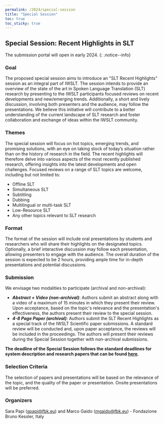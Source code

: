 ```yaml
---
permalink: /2024/special-session
title: "Special Session"
toc: true
toc_sticky: true
---
```


##  Special Session: Recent Highlights in SLT

The submission portal will open in early 2024.
{: .notice--info}

### Goal 
The proposed special session aims to introduce an "SLT Recent Highlights" session as an integral part of IWSLT. The session intends to provide an overview of the state of the art in Spoken Language Translation (SLT) research by presenting to the IWSLT participants focused reviews on recent developments and new/emerging trends. Additionally, a short and lively discussion, involving both presenters and the audience, may follow the presentations. We believe this initiative will contribute to a better understanding of the current landscape of SLT research and foster collaboration and exchange of ideas within the IWSLT community.

### Themes 
The special session will focus on hot topics, emerging trends, and promising solutions, with an eye on taking stock of today’s situation rather than on the history of research in the field. The recent highlights will therefore delve into various aspects of the most recently published research, offering insights into the latest developments and open challenges. Focused reviews on a range of SLT topics are welcome, including but not limited to:
 * Offline SLT
 * Simultaneous SLT
 * Subtitling 
 * Dubbing
 * Multilingual or multi-task SLT
 * Low-Resource SLT
 * Any other topics relevant to SLT research

### Format 
 The format of the session will include oral presentations by students and researchers who will share their highlights on the designated topics. Optionally, a brief interactive discussion may follow each presentation, allowing presenters to engage with the audience. The overall duration of the session is expected to be 2 hours, providing ample time for in-depth presentations and potential discussions.

### Submission 
We envisage two modalities to participate (archival and non-archival):
 * ***Abstract + Video (non-archival)***: Authors submit an abstract along with a video of a maximum of 15 minutes in which they present their review. Upon acceptance, based on the topic's relevance and the presentation's effectiveness, the authors present their review to the special session.
 * ***4-8 Page Paper (archival)***: Authors submit the SLT Recent Highlights as a special track of the IWSLT Scientific paper submissions. A standard review will be conducted and, upon paper acceptance, the reviews will be included in the proceedings. The authors will present their reviews during the Special Session together with non-archival submissions.

**The deadline of the Special Session follows the standard deadlines for system description and research papers that can be found [here](/2024/#important-dates).**
   
### Selection Criteria 
The selection of papers and presentations will be based on the relevance of the topic, and the quality of the paper or presentation. Onsite presentations will be preferred.

### Organizers
Sara Papi (spapi@fbk.eu) and Marco Gaido (mgaido@fbk.eu) - Fondazione Bruno Kessler, Italy

